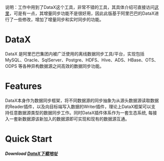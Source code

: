 说明：工作中用到了DataX这个工具，非常不错的工具，其具体介绍可直接访问[这里](https://github.com/alibaba/DataX)，可是有一点，其增量同步功能不是很好用，因此此版基于阿里巴巴的DataX进行了一些修改，增加了增量同步和实时同步的功能。

# DataX

DataX 是阿里巴巴集团内被广泛使用的离线数据同步工具/平台，实现包括 MySQL、Oracle、SqlServer、Postgre、HDFS、Hive、ADS、HBase、OTS、ODPS 等各种异构数据源之间高效的数据同步功能。



# Features

DataX本身作为数据同步框架，将不同数据源的同步抽象为从源头数据源读取数据的Reader插件，以及向目标端写入数据的Writer插件，理论上DataX框架可以支持任意数据源类型的数据同步工作。同时DataX插件体系作为一套生态系统, 每接入一套新数据源该新加入的数据源即可实现和现有的数据源互通。

 

# Quick Start

##### Download [DataX下载地址](http://datax-opensource.oss-cn-hangzhou.aliyuncs.com/datax.tar.gz)



